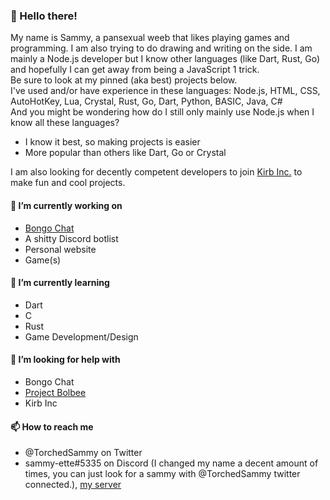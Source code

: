 ### 👋 Hello there!
My name is Sammy, a pansexual weeb that likes playing games and programming. I am also trying to do drawing and writing on the side.
I am mainly a Node.js developer but I know other languages (like Dart, Rust, Go) and hopefully I can get away from being a JavaScript 1 trick.  
Be sure to look at my pinned (aka best) projects below.  
I've used and/or have experience in these languages: Node.js, HTML, CSS, AutoHotKey, Lua, Crystal, Rust, Go, Dart, Python, BASIC, Java, C#  
And you might be wondering how do I still only mainly use Node.js when I know all these languages?  
- I know it best, so making projects is easier
- More popular than others like Dart, Go or Crystal

I am also looking for decently competent developers to join [Kirb Inc.](https://github.com/KirbInc) to make fun and cool projects.
#### 🔭 I’m currently working on
- [Bongo Chat](https://github.com/KirbInc/BongoChat)
- A shitty Discord botlist
- Personal website
- Game(s)
#### 🌱 I’m currently learning
- Dart
- C
- Rust
- Game Development/Design
#### 🤔 I’m looking for help with
- Bongo Chat
- [Project Bolbee](https://github.com/MiraiAniSoftware/ProjectBolbee)
- Kirb Inc
#### 📫 How to reach me
- @TorchedSammy on Twitter
- sammy-ette#5335 on Discord
(I changed my name a decent amount of times, you can just look for a sammy with @TorchedSammy twitter connected.), [my server](https://discord.gg/GBzFGPe)
